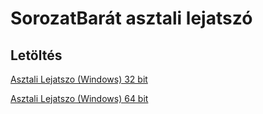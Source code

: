 # SorozatBarát asztali lejatszó

## Letöltés

[Asztali Lejatszo (Windows) 32 bit](https://github.com/sorozatbarat-online/asztali-lejatszo/releases/download/v1.0/SorozatBarat.Asztali.32bit.exe)

[Asztali Lejatszo (Windows) 64 bit](https://github.com/sorozatbarat-online/asztali-lejatszo/releases/download/v1.0/SorozatBarat.Asztali.64bit.exe)
